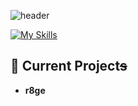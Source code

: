 
![header](https://capsule-render.vercel.app/api?text=Hi%20there!&animation=fadeIn&fontColor=f24b7c&color=282a36&height=180&fontAlignY=30&fontAlign=20&type=Waving)


[![My Skills](https://skillicons.dev/icons?i=c,cpp,cmake,rust,linux,git,haskell,latex,md,py)](https://skillicons.dev)


## 🔭 Current Project~~s~~
- **r8ge**
